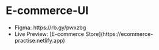 # E-commerce-UI

<ul>
  <li>Figma:        https://rb.gy/pwxzbg </li>
  <li>Live Preview: [E-commerce Store](https://ecommerce-practise.netlify.app) </li>
</ul>
